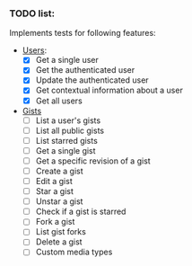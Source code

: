 ### TODO list:

Implements tests for following features:
- [Users](https://developer.github.com/v3/users):
    - [X] Get a single user
    - [X] Get the authenticated user
    - [X] Update the authenticated user
    - [X] Get contextual information about a user
    - [X] Get all users
- [Gists](https://developer.github.com/v3/gists)    
    - [ ] List a user's gists
    - [ ] List all public gists
    - [ ] List starred gists
    - [ ] Get a single gist
    - [ ] Get a specific revision of a gist
    - [ ] Create a gist
    - [ ] Edit a gist
    - [ ] Star a gist
    - [ ] Unstar a gist
    - [ ] Check if a gist is starred
    - [ ] Fork a gist
    - [ ] List gist forks
    - [ ] Delete a gist
    - [ ] Custom media types